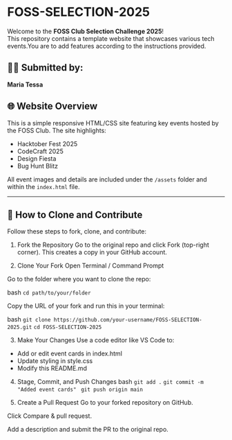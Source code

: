 # FOSS-SELECTION-2025

Welcome to the **FOSS Club Selection Challenge 2025**!  
This repository contains a template website that showcases various tech events.You are to add features according to the instructions provided.

## 👩‍💻 Submitted by:
**Maria Tessa** 

## 🌐 Website Overview

This is a simple responsive HTML/CSS site featuring key events hosted by the FOSS Club. The site highlights:

- Hacktober Fest 2025  
- CodeCraft 2025  
- Design Fiesta  
- Bug Hunt Blitz
  

All event images and details are included under the `/assets` folder and within the `index.html` file.

---

## 💼 How to Clone and Contribute
Follow these steps to fork, clone, and contribute:

1. Fork the Repository
Go to the original repo and click Fork (top-right corner). This creates a copy in your GitHub account.

2. Clone Your Fork
 Open Terminal / Command Prompt

 Go to the folder where you want to clone the repo:

bash
```cd path/to/your/folder```

Copy the URL of your fork and run this in your terminal:

bash
``` git clone https://github.com/your-username/FOSS-SELECTION-2025.git ```
```cd FOSS-SELECTION-2025```

3. Make Your Changes
Use a code editor like VS Code to:

- Add or edit event cards in index.html
- Update styling in style.css
- Modify this README.md

4. Stage, Commit, and Push Changes
bash ```git add .```
   ```git commit -m "Added event cards"```
  ``` git push origin main```

6. Create a Pull Request
Go to your forked repository on GitHub.

Click Compare & pull request.

Add a description and submit the PR to the original repo.
